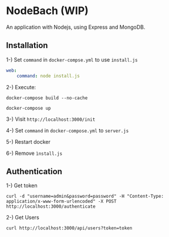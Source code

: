 NodeBach (WIP)
==============

An application with Nodejs, using Express and MongoDB.

## Installation

1-) Set `command` in `docker-compse.yml` to use `install.js`

```yaml
web:
    command: node install.js
```

2-) Execute:

```
docker-compose build --no-cache
```

```
docker-compose up
```

3-) Visit `http://localhost:3000/init`

4-) Set `command` in `docker-compose.yml` to `server.js`

5-) Restart docker

6-) Remove `ìnstall.js`

## Authentication

1-) Get token

```
curl -d "username=admin&password=password" -H "Content-Type: application/x-www-form-urlencoded" -X POST http://localhost:3000/authenticate
```

2-) Get Users

```
curl http://localhost:3000/api/users?token=token
```

